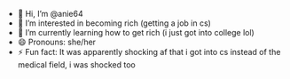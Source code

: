 - 👋 Hi, I’m @anie64
- 👀 I’m interested in becoming rich (getting a job in cs)
- 🌱 I’m currently learning how to get rich (i just got into college lol)
- 😄 Pronouns: she/her
- ⚡ Fun fact: It was apparently shocking af that i got into cs instead of the medical field, i was shocked too

<!---
anie64/anie64 is a ✨ special ✨ repository because its `README.md` (this file) appears on your GitHub profile.
You can click the Preview link to take a look at your changes.
--->
